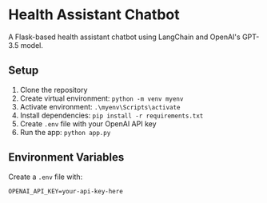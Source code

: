# Health Assistant Chatbot

A Flask-based health assistant chatbot using LangChain and OpenAI's GPT-3.5 model.

## Setup

1. Clone the repository
2. Create virtual environment: `python -m venv myenv`
3. Activate environment: `.\myenv\Scripts\activate`
4. Install dependencies: `pip install -r requirements.txt`
5. Create `.env` file with your OpenAI API key
6. Run the app: `python app.py`

## Environment Variables

Create a `.env` file with:

```
OPENAI_API_KEY=your-api-key-here
```
